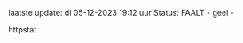 laatste update: 
di 05-12-2023 19:12   uur 
Status: FAALT - geel - 
<div class="service Y">httpstat</div>